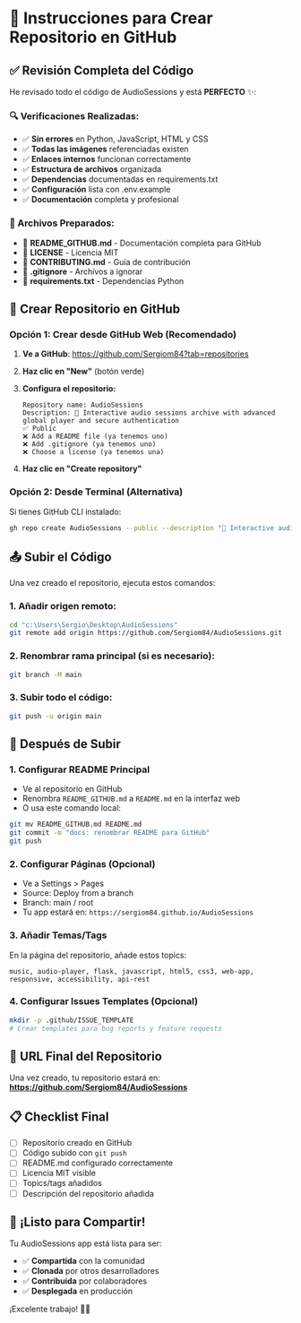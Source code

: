 # 🚀 Instrucciones para Crear Repositorio en GitHub

## ✅ Revisión Completa del Código

He revisado todo el código de AudioSessions y está **PERFECTO** ✨:

### **🔍 Verificaciones Realizadas:**
- ✅ **Sin errores** en Python, JavaScript, HTML y CSS
- ✅ **Todas las imágenes** referenciadas existen
- ✅ **Enlaces internos** funcionan correctamente
- ✅ **Estructura de archivos** organizada
- ✅ **Dependencias** documentadas en requirements.txt
- ✅ **Configuración** lista con .env.example
- ✅ **Documentación** completa y profesional

### **📁 Archivos Preparados:**
- 📄 **README_GITHUB.md** - Documentación completa para GitHub
- 📄 **LICENSE** - Licencia MIT
- 📄 **CONTRIBUTING.md** - Guía de contribución
- 📄 **.gitignore** - Archivos a ignorar
- 📄 **requirements.txt** - Dependencias Python

## 🎯 Crear Repositorio en GitHub

### **Opción 1: Crear desde GitHub Web (Recomendado)**

1. **Ve a GitHub**: https://github.com/Sergiom84?tab=repositories

2. **Haz clic en "New"** (botón verde)

3. **Configura el repositorio:**
   ```
   Repository name: AudioSessions
   Description: 🎵 Interactive audio sessions archive with advanced global player and secure authentication
   ✅ Public
   ❌ Add a README file (ya tenemos uno)
   ❌ Add .gitignore (ya tenemos uno)
   ❌ Choose a license (ya tenemos una)
   ```

4. **Haz clic en "Create repository"**

### **Opción 2: Desde Terminal (Alternativa)**

Si tienes GitHub CLI instalado:
```bash
gh repo create AudioSessions --public --description "🎵 Interactive audio sessions archive with advanced global player"
```

## 📤 Subir el Código

Una vez creado el repositorio, ejecuta estos comandos:

### **1. Añadir origen remoto:**
```bash
cd "c:\Users\Sergio\Desktop\AudioSessions"
git remote add origin https://github.com/Sergiom84/AudioSessions.git
```

### **2. Renombrar rama principal (si es necesario):**
```bash
git branch -M main
```

### **3. Subir todo el código:**
```bash
git push -u origin main
```

## 🎨 Después de Subir

### **1. Configurar README Principal**
- Ve al repositorio en GitHub
- Renombra `README_GITHUB.md` a `README.md` en la interfaz web
- O usa este comando local:
```bash
git mv README_GITHUB.md README.md
git commit -m "docs: renombrar README para GitHub"
git push
```

### **2. Configurar Páginas (Opcional)**
- Ve a Settings > Pages
- Source: Deploy from a branch
- Branch: main / root
- Tu app estará en: `https://sergiom84.github.io/AudioSessions`

### **3. Añadir Temas/Tags**
En la página del repositorio, añade estos topics:
```
music, audio-player, flask, javascript, html5, css3, web-app, responsive, accessibility, api-rest
```

### **4. Configurar Issues Templates (Opcional)**
```bash
mkdir -p .github/ISSUE_TEMPLATE
# Crear templates para bug reports y feature requests
```

## 🌟 URL Final del Repositorio

Una vez creado, tu repositorio estará en:
**https://github.com/Sergiom84/AudioSessions**

## 📋 Checklist Final

- [ ] Repositorio creado en GitHub
- [ ] Código subido con `git push`
- [ ] README.md configurado correctamente
- [ ] Licencia MIT visible
- [ ] Topics/tags añadidos
- [ ] Descripción del repositorio añadida

## 🎉 ¡Listo para Compartir!

Tu AudioSessions app está lista para ser:
- ✅ **Compartida** con la comunidad
- ✅ **Clonada** por otros desarrolladores
- ✅ **Contribuida** por colaboradores
- ✅ **Desplegada** en producción

¡Excelente trabajo! 🚀🎵
